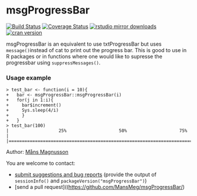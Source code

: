 msgProgressBar
======

[![Build Status](https://travis-ci.org/MansMeg/msgProgressBar.svg?branch=master)](https://travis-ci.org/MansMeg/msgProgressBar)
[![Coverage Status](https://coveralls.io/repos/MansMeg/msgProgressBar/badge.svg)](https://coveralls.io/r/MansMeg/msgProgressBar) [![rstudio mirror downloads](http://cranlogs.r-pkg.org/badges/grand-total/msgProgressBar)](https://github.com/metacran/cranlogs.app)
[![cran version](http://www.r-pkg.org/badges/version/msgProgressBar)](http://cran.rstudio.com/web/packages/msgProgressBar)

msgProgressBar is an equivalent to use txtProgressBar but uses `message()`instead of cat to print out the progress bar. This is good to use in R packages or in functions where one would like to supresse the progressbar using `suppressMessages()`.

### Usage example

```
> test_bar <- function(i = 10){
+   bar <- msgProgressBar::msgProgressBar(i)
+   for(j in 1:i){
+     bar$increment()
+     Sys.sleep(4/i)
+     }
+   }
> test_bar(100)
|                   25%                    50%                    75%                   |
|=======================================================================================|
```

Author: [Måns Magnusson](https://github.com/MansMeg/)
  
You are welcome to contact:
  * [submit suggestions and bug reports](https://github.com/MansMeg/msgProgressBar/issues) (provide the output of `sessionInfo()` and `packageVersion("msgProgressBar")`)
  * [send a pull request]((https://github.com/MansMeg/msgProgressBar/)



